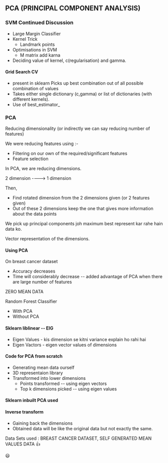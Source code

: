## PCA (PRINCIPAL COMPONENT ANALYSIS) ##

### SVM Continued Discussion ###

* Large Margin Classifier
* Kernel Trick
	* Landmark points
* Optimisations in SVM
	* M matrix add karna
* Deciding value of kernel, c(regularisation) and gamma.

#### Grid Search CV ####

* present in sklearn
Picks up best combination out of all possible combination of values
* Takes either single dictionary (c,gamma) or list of dictionaries (with different kernels).
* Use of best_estimator_


### PCA ###

Reducing dimensionality (or indirectly we can say reducing number of features)

We were reducing features using :-
* Filtering on our own of the required/significant features
* Feature selection 

In PCA, we are reducing dimensions.

2 dimension ----> 1 dimension

Then,
* Find rotated dimension from the 2 dimensions given (or 2 features given)
* Out of these 2 dimensions keep the one that gives more information about the data points

We pick up principal components joh maximum best represent kar rahe hain data ko.

Vector representation of the dimensions.

#### Using PCA ####

On breast cancer dataset

* Accuracy decreases
* Time will considerably decrease -- added advantage of PCA when there are large number of features

ZERO MEAN DATA

Random Forest Classifier 

* With PCA
* Without PCA

#### Sklearn liblinear -- EIG ####

* Eigen Values - kis dimension se kitni variance explain ho rahi hai
* Eigen Vactors - eigen vector values of dimensions

#### Code for PCA from scratch ####

* Generating mean data ourself
* 3D representaion library
* Transformed into lower dimensions 
	* Points transformed -- using eigen vectors
	* Top k dimensions picked -- using eigen values

#### Sklearn inbuilt PCA used ####

#### Inverse transform ####

* Gaining back the dimensions 
* Obtained data will be like the original data but not exactly the same.


Data Sets used : BREAST CANCER DATASET, SELF GENERATED MEAN VALUES DATA :+1: 

:smiley:
